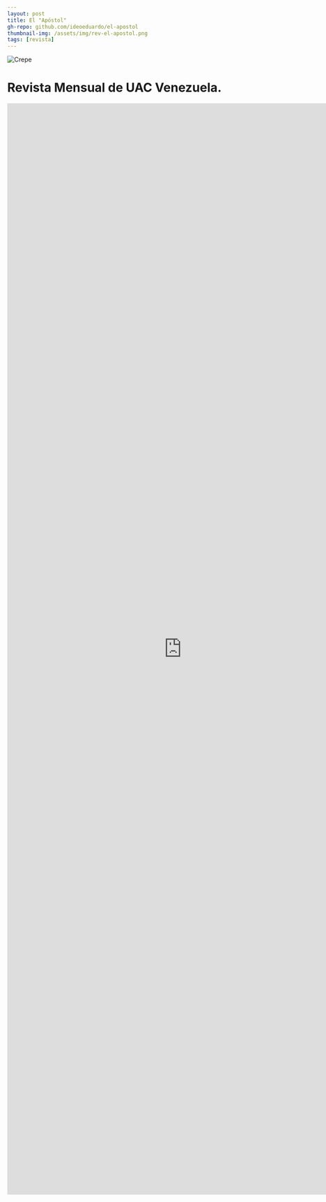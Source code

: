 ```yaml
---
layout: post
title: El "Apóstol"
gh-repo: github.com/ideoeduardo/el-apostol
thumbnail-img: /assets/img/rev-el-apostol.png
tags: [revista]
---
```

![Crepe](https://fundacionsanvicentepallotti.github.io/assets/img/rev-el-apostol.png)
<!--# "El Apóstol"-->
# Revista Mensual de UAC Venezuela.
<!--Te colocamos en disposición la Revista en formato digital de La Unión del Apostolado Católico de Venezuela; con la intención de informar, conocer y formarse de los Palotinos en nuestro país.-->
<iframe width="800" height="2500" src="https://ideoeduardo.github.io/fsvp-el-apostol/" frameborder="0"></iframe>
